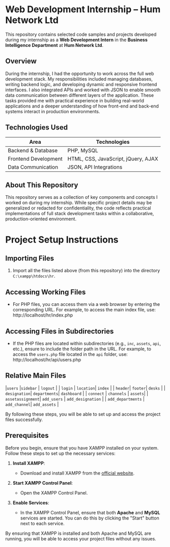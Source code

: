 # Web Development Internship – Hum Network Ltd

This repository contains selected code samples and projects developed during my internship as a **Web Development Intern** in the **Business Intelligence Department** at **Hum Network Ltd**.

## Overview

During the internship, I had the opportunity to work across the full web development stack. My responsibilities included managing databases, writing backend logic, and developing dynamic and responsive frontend interfaces. I also integrated APIs and worked with JSON to enable smooth data communication between different layers of the application. These tasks provided me with practical experience in building real-world applications and a deeper understanding of how front-end and back-end systems interact in production environments.

## Technologies Used

| Area                 | Technologies                          |
|----------------------|----------------------------------------|
| Backend & Database   | PHP, MySQL                             |
| Frontend Development | HTML, CSS, JavaScript, jQuery, AJAX    |
| Data Communication   | JSON, API Integrations                 |

## About This Repository

This repository serves as a collection of key components and concepts I worked on during my internship. While specific project details may be generalized or redacted for confidentiality, the code reflects practical implementations of full stack development tasks within a collaborative, production-oriented environment.

# Project Setup Instructions

## Importing Files

1. Import all the files listed above (from this repository) into the directory `C:\xampp\htdocs\hr`.

## Accessing Working Files

- For PHP files, you can access them via a web browser by entering the corresponding URL. For example, to access the main index file, use: http://localhost/hr/index.php

## Accessing Files in Subdirectories

- If the PHP files are located within subdirectories (e.g., `inc`, `assets`, `api`, etc.), ensure to include the folder path in the URL. For example, to access the `users.php` file located in the `api` folder, use: http://localhost/hr/api/users.php

## Relative Main Files

 |`users` |`sidebar` | `logout` |
| `login` | `location`| `index` |
| `header`| `footer`| `desks` |
| `designation`| `departments`| `dashboard` |
| `connect` | `channels` | `assets`|
| `assetassignment`| `add_users` | `add_designation` |
| `add_departments` | `add_channel`| `add_assets` |

By following these steps, you will be able to set up and access the project files successfully.

## Prerequisites

Before you begin, ensure that you have XAMPP installed on your system. Follow these steps to set up the necessary services:

1. **Install XAMPP**: 
   - Download and install XAMPP from the [official website](https://www.apachefriends.org/index.html).

2. **Start XAMPP Control Panel**: 
   - Open the XAMPP Control Panel.

3. **Enable Services**: 
   - In the XAMPP Control Panel, ensure that both **Apache** and **MySQL** services are started. You can do this by clicking the "Start" button next to each service.

By ensuring that XAMPP is installed and both Apache and MySQL are running, you will be able to access your project files without any issues.
